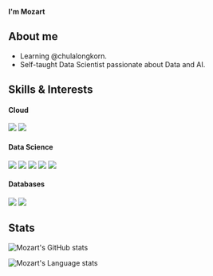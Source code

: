 **I'm Mozart**


## About me

- Learning  @chulalongkorn.
- Self-taught Data Scientist passionate about Data and AI.

## Skills & Interests

#### Cloud
![](https://img.shields.io/badge/AWS-232F3E?style=for-the-badge&logo=amazon-aws&logoColor=white)
![](https://img.shields.io/badge/Azure-0089D6?style=for-the-badge&logo=microsoft-azure&logoColor=white)


#### Data Science
![](https://img.shields.io/badge/TensorFlow-FF6F00?style=for-the-badge&logo=tensorflow&logoColor=white)
![](https://img.shields.io/badge/PyTorch-EE4C2C?style=for-the-badge&logo=pytorch&logoColor=white)
![](https://img.shields.io/badge/Pandas-150458?style=for-the-badge&logo=pandas&logoColor=white)
![](https://img.shields.io/badge/scikit--learn-F7931E?style=for-the-badge&logo=scikit-learn&logoColor=white)
![](https://img.shields.io/badge/NumPy-013243?style=for-the-badge&logo=numpy&logoColor=white)

#### Databases
![](https://img.shields.io/badge/PostgreSQL-316192?style=for-the-badge&logo=postgresql&logoColor=white)
![](https://img.shields.io/badge/MongoDB-47A248?style=for-the-badge&logo=mongodb&logoColor=white)


## Stats

![Mozart's GitHub stats](https://github-readme-stats.vercel.app/api?username=PawatRat&show_icons=true&bg_color=00000000)

![Mozart's Language stats](https://github-readme-stats.vercel.app/api/top-langs/?username=PawatRat&show_icons=true&bg_color=00000000)
